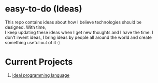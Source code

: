 # easy-to-do (Ideas)
This repo contains ideas about how I believe technologies should be designed. With time,  
I keep updating these ideas when I get new thoughts and I have the time. I don't invent ideas, 
I bring ideas by people all around the world and create something useful out of it :)

# Current Projects
1. [Ideal programming language](easy-to-do/ideal-programming-language) 
